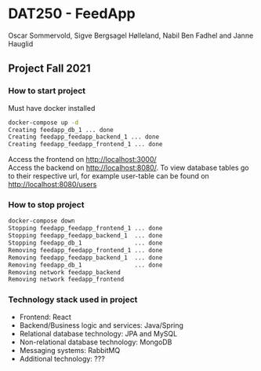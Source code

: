 # DAT250 - FeedApp

Oscar Sommervold, Sigve Bergsagel Hølleland, Nabil Ben Fadhel and Janne Hauglid

## Project Fall 2021


### How to start project

Must have docker installed  

```bash
docker-compose up -d
Creating feedapp_db_1 ... done
Creating feedapp_feedapp_backend_1 ... done
Creating feedapp_feedapp_frontend_1 ... done
```
Access the frontend on [http://localhost:3000/](http://localhost:3000/)  
Access the backend on [http://localhost:8080/](http://localhost:8080/). To view database tables go to their respective url, for example user-table can be found on [http://localhost:8080/users](http://localhost:8080/users)

### How to stop project

```bash
docker-compose down
Stopping feedapp_feedapp_frontend_1 ... done
Stopping feedapp_feedapp_backend_1  ... done
Stopping feedapp_db_1               ... done
Removing feedapp_feedapp_frontend_1 ... done
Removing feedapp_feedapp_backend_1  ... done
Removing feedapp_db_1               ... done
Removing network feedapp_backend
Removing network feedapp_frontend
```

### Technology stack used in project

- Frontend: React
- Backend/Business logic and services: Java/Spring
- Relational database technology: JPA and MySQL
- Non-relational database technology: MongoDB
- Messaging systems: RabbitMQ
- Additional technology: ???


